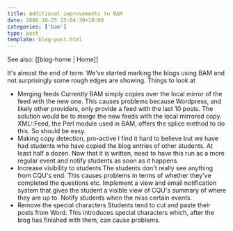 ```yaml
---
title: Additional improvements to BAM
date: 2006-10-25 15:04:39+10:00
categories: ['bam']
type: post
template: blog-post.html
---
```


See also: [[blog-home | Home]]

It's almost the end of term. We've started marking the blogs using BAM and not surprisingly some rough edges are showing. Things to look at

- Merging feeds Currently BAM simply copies over the local mirror of the feed with the new one. This causes problems because Wordpress, and likely other providers, only provide a feed with the last 10 posts. The solution would be to merge the new feeds with the local mirrored copy. XML::Feed, the Perl module used in BAM, offers the splice method to do this. So should be easy.
- Making copy detection, pro-active I find it hard to believe but we have had students who have copied the blog entries of other students. At least half a dozen. Now that it is written, need to have this run as a more regular event and notify students as soon as it happens.
- Increase visibility to students The students don't really see anything from CQU's end. This causes problems in terms of whether they've completed the questions etc. Implement a view and email notification system that gives the student a visible view of CQU's summary of where they are up to. Notify students when the miss certain events.
- Remove the special characters Students tend to cut and paste their posts from Word. This introduces special characters which, after the blog has finished with them, can cause problems.